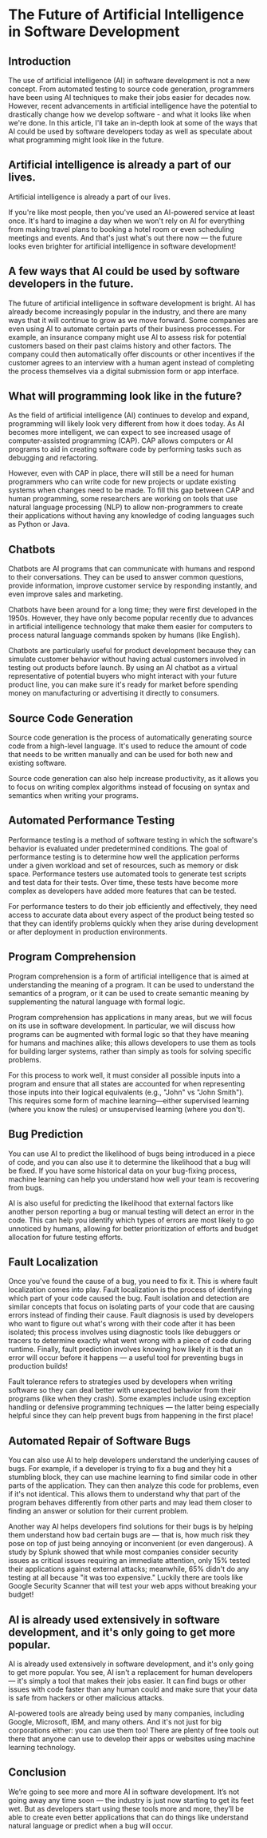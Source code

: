 # The Future of Artificial Intelligence in Software Development

## Introduction

The use of artificial intelligence (AI) in software development is not a new concept. From automated testing to source code generation, programmers have been using AI techniques to make their jobs easier for decades now. However, recent advancements in artificial intelligence have the potential to drastically change how we develop software - and what it looks like when we're done. In this article, I'll take an in-depth look at some of the ways that AI could be used by software developers today as well as speculate about what programming might look like in the future.

## Artificial intelligence is already a part of our lives.

Artificial intelligence is already a part of our lives.

If you're like most people, then you've used an AI-powered service at least once. It's hard to imagine a day when we won't rely on AI for everything from making travel plans to booking a hotel room or even scheduling meetings and events. And that's just what's out there now — the future looks even brighter for artificial intelligence in software development!

## A few ways that AI could be used by software developers in the future.

The future of artificial intelligence in software development is bright. AI has already become increasingly popular in the industry, and there are many ways that it will continue to grow as we move forward. Some companies are even using AI to automate certain parts of their business processes. For example, an insurance company might use AI to assess risk for potential customers based on their past claims history and other factors. The company could then automatically offer discounts or other incentives if the customer agrees to an interview with a human agent instead of completing the process themselves via a digital submission form or app interface.

## What will programming look like in the future?

As the field of artificial intelligence (AI) continues to develop and expand, programming will likely look very different from how it does today. As AI becomes more intelligent, we can expect to see increased usage of computer-assisted programming (CAP). CAP allows computers or AI programs to aid in creating software code by performing tasks such as debugging and refactoring.

However, even with CAP in place, there will still be a need for human programmers who can write code for new projects or update existing systems when changes need to be made. To fill this gap between CAP and human programming, some researchers are working on tools that use natural language processing (NLP) to allow non-programmers to create their applications without having any knowledge of coding languages such as Python or Java.

## Chatbots

Chatbots are AI programs that can communicate with humans and respond to their conversations. They can be used to answer common questions, provide information, improve customer service by responding instantly, and even improve sales and marketing.

Chatbots have been around for a long time; they were first developed in the 1950s. However, they have only become popular recently due to advances in artificial intelligence technology that make them easier for computers to process natural language commands spoken by humans (like English).

Chatbots are particularly useful for product development because they can simulate customer behavior without having actual customers involved in testing out products before launch. By using an AI chatbot as a virtual representative of potential buyers who might interact with your future product line, you can make sure it's ready for market before spending money on manufacturing or advertising it directly to consumers.

## Source Code Generation

Source code generation is the process of automatically generating source code from a high-level language. It's used to reduce the amount of code that needs to be written manually and can be used for both new and existing software.

Source code generation can also help increase productivity, as it allows you to focus on writing complex algorithms instead of focusing on syntax and semantics when writing your programs.

## Automated Performance Testing

Performance testing is a method of software testing in which the software's behavior is evaluated under predetermined conditions. The goal of performance testing is to determine how well the application performs under a given workload and set of resources, such as memory or disk space. Performance testers use automated tools to generate test scripts and test data for their tests. Over time, these tests have become more complex as developers have added more features that can be tested.

For performance testers to do their job efficiently and effectively, they need access to accurate data about every aspect of the product being tested so that they can identify problems quickly when they arise during development or after deployment in production environments.

## Program Comprehension

Program comprehension is a form of artificial intelligence that is aimed at understanding the meaning of a program. It can be used to understand the semantics of a program, or it can be used to create semantic meaning by supplementing the natural language with formal logic.

Program comprehension has applications in many areas, but we will focus on its use in software development. In particular, we will discuss how programs can be augmented with formal logic so that they have meaning for humans and machines alike; this allows developers to use them as tools for building larger systems, rather than simply as tools for solving specific problems.

For this process to work well, it must consider all possible inputs into a program and ensure that all states are accounted for when representing those inputs into their logical equivalents (e.g., "John" vs "John Smith"). This requires some form of machine learning—either supervised learning (where you know the rules) or unsupervised learning (where you don't).

## Bug Prediction

You can use AI to predict the likelihood of bugs being introduced in a piece of code, and you can also use it to determine the likelihood that a bug will be fixed. If you have some historical data on your bug-fixing process, machine learning can help you understand how well your team is recovering from bugs.

AI is also useful for predicting the likelihood that external factors like another person reporting a bug or manual testing will detect an error in the code. This can help you identify which types of errors are most likely to go unnoticed by humans, allowing for better prioritization of efforts and budget allocation for future testing efforts.

## Fault Localization

Once you've found the cause of a bug, you need to fix it. This is where fault localization comes into play. Fault localization is the process of identifying which part of your code caused the bug. Fault isolation and detection are similar concepts that focus on isolating parts of your code that are causing errors instead of finding their cause. Fault diagnosis is used by developers who want to figure out what's wrong with their code after it has been isolated; this process involves using diagnostic tools like debuggers or tracers to determine exactly what went wrong with a piece of code during runtime. Finally, fault prediction involves knowing how likely it is that an error will occur before it happens — a useful tool for preventing bugs in production builds!

Fault tolerance refers to strategies used by developers when writing software so they can deal better with unexpected behavior from their programs (like when they crash). Some examples include using exception handling or defensive programming techniques — the latter being especially helpful since they can help prevent bugs from happening in the first place!

## Automated Repair of Software Bugs

You can also use AI to help developers understand the underlying causes of bugs. For example, if a developer is trying to fix a bug and they hit a stumbling block, they can use machine learning to find similar code in other parts of the application. They can then analyze this code for problems, even if it's not identical. This allows them to understand why that part of the program behaves differently from other parts and may lead them closer to finding an answer or solution for their current problem.

Another way AI helps developers find solutions for their bugs is by helping them understand how bad certain bugs are — that is, how much risk they pose on top of just being annoying or inconvenient (or even dangerous). A study by Splunk showed that while most companies consider security issues as critical issues requiring an immediate attention, only 15% tested their applications against external attacks; meanwhile, 65% didn't do any testing at all because "it was too expensive." Luckily there are tools like Google Security Scanner that will test your web apps without breaking your budget!

## AI is already used extensively in software development, and it's only going to get more popular.

AI is already used extensively in software development, and it's only going to get more popular. You see, AI isn't a replacement for human developers — it's simply a tool that makes their jobs easier. It can find bugs or other issues with code faster than any human could and make sure that your data is safe from hackers or other malicious attacks.

AI-powered tools are already being used by many companies, including Google, Microsoft, IBM, and many others. And it's not just for big corporations either: you can use them too! There are plenty of free tools out there that anyone can use to develop their apps or websites using machine learning technology.

## Conclusion

We’re going to see more and more AI in software development. It’s not going away any time soon — the industry is just now starting to get its feet wet. But as developers start using these tools more and more, they’ll be able to create even better applications that can do things like understand natural language or predict when a bug will occur.